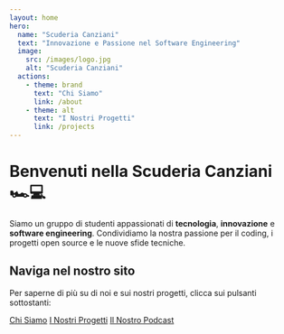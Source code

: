 ```yaml
---
layout: home
hero:
  name: "Scuderia Canziani"
  text: "Innovazione e Passione nel Software Engineering"
  image:
    src: /images/logo.jpg
    alt: "Scuderia Canziani"
  actions:
    - theme: brand
      text: "Chi Siamo"
      link: /about
    - theme: alt
      text: "I Nostri Progetti"
      link: /projects
---
```


# Benvenuti nella Scuderia Canziani 🏎️💻

Siamo un gruppo di studenti appassionati di **tecnologia**, **innovazione** e **software engineering**. Condividiamo la nostra passione per il coding, i progetti open source e le nuove sfide tecniche.

## Naviga nel nostro sito

Per saperne di più su di noi e sui nostri progetti, clicca sui pulsanti sottostanti:

<div class="button-container">
  <a href="/about" class="button">Chi Siamo</a>
  <a href="/projects" class="button">I Nostri Progetti</a>
  <a href="/podcast" class="button">Il Nostro Podcast</a>
</div>
